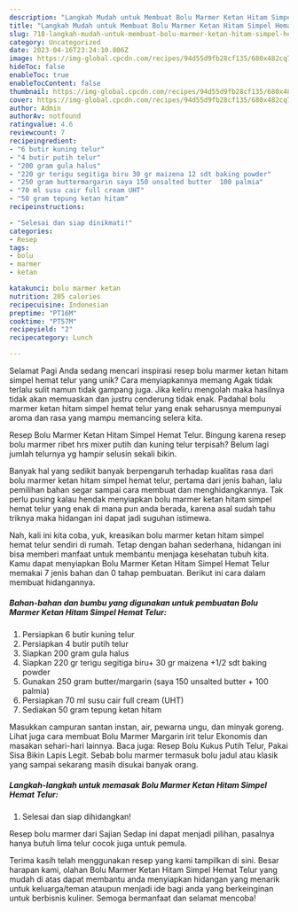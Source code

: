```yaml
---
description: "Langkah Mudah untuk Membuat Bolu Marmer Ketan Hitam Simpel Hemat Telur yang Lezat, Lezat"
title: "Langkah Mudah untuk Membuat Bolu Marmer Ketan Hitam Simpel Hemat Telur yang Lezat, Lezat"
slug: 718-langkah-mudah-untuk-membuat-bolu-marmer-ketan-hitam-simpel-hemat-telur-yang-lezat-lezat
category: Uncategorized
date: 2023-04-16T23:24:10.806Z
image: https://img-global.cpcdn.com/recipes/94d55d9fb28cf135/680x482cq70/bolu-marmer-ketan-hitam-simpel-hemat-telur-foto-resep-utama.jpg
hideToc: false
enableToc: true
enableTocContent: false
thumbnail: https://img-global.cpcdn.com/recipes/94d55d9fb28cf135/680x482cq70/bolu-marmer-ketan-hitam-simpel-hemat-telur-foto-resep-utama.jpg
cover: https://img-global.cpcdn.com/recipes/94d55d9fb28cf135/680x482cq70/bolu-marmer-ketan-hitam-simpel-hemat-telur-foto-resep-utama.jpg
author: Admin
authorAv: notfound
ratingvalue: 4.6
reviewcount: 7
recipeingredient:
- "6 butir kuning telur"
- "4 butir putih telur"
- "200 gram gula halus"
- "220 gr terigu segitiga biru 30 gr maizena 12 sdt baking powder"
- "250 gram buttermargarin saya 150 unsalted butter  100 palmia"
- "70 ml susu cair full cream UHT"
- "50 gram tepung ketan hitam"
recipeinstructions:

- "Selesai dan siap dinikmati!"
categories:
- Resep
tags:
- bolu
- marmer
- ketan

katakunci: bolu marmer ketan 
nutrition: 205 calories
recipecuisine: Indonesian
preptime: "PT16M"
cooktime: "PT57M"
recipeyield: "2"
recipecategory: Lunch

---
```



Selamat Pagi Anda sedang mencari inspirasi resep bolu marmer ketan hitam simpel hemat telur yang unik? Cara menyiapkannya memang Agak tidak terlalu sulit namun tidak gampang juga. Jika keliru mengolah maka hasilnya tidak akan memuaskan dan justru cenderung tidak enak. Padahal bolu marmer ketan hitam simpel hemat telur yang enak seharusnya mempunyai aroma dan rasa yang mampu memancing selera kita.


Resep Bolu Marmer Ketan Hitam Simpel Hemat Telur. Bingung karena resep bolu marmer ribet hrs mixer putih dan kuning telur terpisah? Belum lagi jumlah telurnya yg hampir selusin sekali bikin.

Banyak hal yang sedikit banyak berpengaruh terhadap kualitas rasa dari bolu marmer ketan hitam simpel hemat telur, pertama dari jenis bahan, lalu pemilihan bahan segar sampai cara membuat dan menghidangkannya. Tak perlu pusing kalau hendak menyiapkan bolu marmer ketan hitam simpel hemat telur yang enak di mana pun anda berada, karena asal sudah tahu triknya maka hidangan ini dapat jadi suguhan istimewa.


Nah, kali ini kita coba, yuk, kreasikan bolu marmer ketan hitam simpel hemat telur sendiri di rumah. Tetap dengan bahan sederhana, hidangan ini bisa memberi manfaat untuk membantu menjaga kesehatan tubuh kita. Kamu dapat menyiapkan Bolu Marmer Ketan Hitam Simpel Hemat Telur memakai 7 jenis bahan dan 0 tahap pembuatan. Berikut ini cara dalam membuat hidangannya.

<!--inarticleads1-->

##### Bahan-bahan dan bumbu yang digunakan untuk pembuatan Bolu Marmer Ketan Hitam Simpel Hemat Telur:

1. Persiapkan 6 butir kuning telur
1. Persiapkan 4 butir putih telur
1. Siapkan 200 gram gula halus
1. Siapkan 220 gr terigu segitiga biru+ 30 gr maizena +1/2 sdt baking powder
1. Gunakan 250 gram butter/margarin (saya 150 unsalted butter + 100 palmia)
1. Persiapkan 70 ml susu cair full cream (UHT)
1. Sediakan 50 gram tepung ketan hitam


Masukkan campuran santan instan, air, pewarna ungu, dan minyak goreng. Lihat juga cara membuat Bolu Marmer Margarin irit telur Ekonomis dan masakan sehari-hari lainnya. Baca juga: Resep Bolu Kukus Putih Telur, Pakai Sisa Bikin Lapis Legit. Sebab bolu marmer termasuk bolu jadul atau klasik yang sampai sekarang masih disukai banyak orang. 

<!--inarticleads2-->

##### Langkah-langkah untuk memasak Bolu Marmer Ketan Hitam Simpel Hemat Telur:


1. Selesai dan siap dihidangkan!

Resep bolu marmer dari Sajian Sedap ini dapat menjadi pilihan, pasalnya hanya butuh lima telur cocok juga untuk pemula. 

Terima kasih telah menggunakan resep yang kami tampilkan di sini. Besar harapan kami, olahan Bolu Marmer Ketan Hitam Simpel Hemat Telur yang mudah di atas dapat membantu anda menyiapkan hidangan yang menarik untuk keluarga/teman ataupun menjadi ide bagi anda yang berkeinginan untuk berbisnis kuliner. Semoga bermanfaat dan selamat mencoba!
